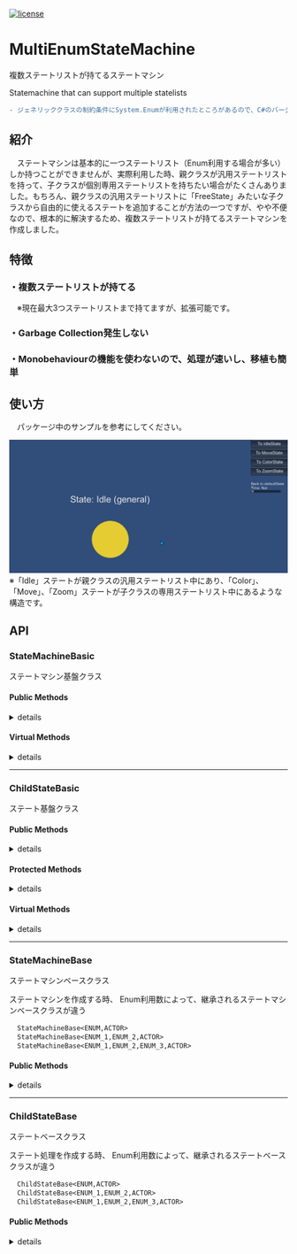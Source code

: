 [![license](https://img.shields.io/badge/license-MIT-brightgreen.svg?style=flat-square)](https://github.com/YuloongBY/MultiEnumStateMachine/blob/main/LICENSE)

# MultiEnumStateMachine

複数ステートリストが持てるステートマシン
 
Statemachine that can support multiple statelists
 
```diff
- ジェネリッククラスの制約条件にSystem.Enumが利用されたところがあるので、C#のバージョンが7.3以上が必要になります。
``` 
## 紹介
　ステートマシンは基本的に一つステートリスト（Enum利用する場合が多い）しか持つことができませんが、実際利用した時、親クラスが汎用ステートリストを持って、子クラスが個別専用ステートリストを持ちたい場合がたくさんありました。もちろん、親クラスの汎用ステートリストに「FreeState」みたいな子クラスから自由的に使えるステートを追加することが方法の一つですが、やや不便なので、根本的に解決するため、複数ステートリストが持てるステートマシンを作成しました。

## 特徴
### ・複数ステートリストが持てる
　※現在最大3つステートリストまで持てますが、拡張可能です。
### ・Garbage Collection発生しない

### ・Monobehaviourの機能を使わないので、処理が速いし、移植も簡単

## 使い方
　パッケージ中のサンプルを参考にしてください。

  ![Image](https://github.com/YuloongBY/BYImage/blob/main/MultiEnumStateMachine/MultiEnumStateMachineSample.gif)
  ※「Idle」ステートが親クラスの汎用ステートリスト中にあり、「Color」、「Move」、「Zoom」ステートが子クラスの専用ステートリスト中にあるような構造です。

## API
### StateMachineBasic
  ステートマシン基盤クラス
  
#### Public Methods
<details>
  <summary>details</summary>
 
```csharp
/// <summary>
/// 時間を加算
/// ※「Timer」がステート遷移を発生した時、自動的にクリア処理を行う
/// </summary>
/// <param name="_dt">DeltaTime</param>
public void AddTimer( float _dt )
```

```csharp
/// <summary>
/// 時間を取得
/// ※「Timer」がステート遷移を発生した時、自動的にクリア処理を行う
/// </summary>  
public float GetTimer()
```

```csharp
/// <summary>
/// 時間をクリア
/// ※「Timer」がステート遷移を発生した時、自動的にクリア処理を行う
/// </summary>
public void ClearTimer()
```

```csharp
/// <summary>
/// サブ時間を加算
/// ※「SubTimer」がサブステップを変化した時、自動的にクリア処理を行う
/// </summary>
/// <param name="_dt">DeltaTime</param>
public void AddSubTimer( float _dt )
```

```csharp
/// <summary>
/// サブ時間を取得
/// ※「SubTimer」がサブステップを変化した時、自動的にクリア処理を行う
/// </summary>    
public float GetSubTimer()
```

```csharp
/// <summary>
/// サブ時間をクリア
/// ※「SubTimer」がサブステップを変化した時、自動的にクリア処理を行う
/// </summary>        
public void ClearSubTimer()
```

```csharp
/// <summary>
/// サブステップを設定
/// </summary>
public void SetSubStep( int _subStep )
```

```csharp
/// <summary>
/// サブステップを取得
/// </summary>   
public int GetSubStep()
```

```csharp
/// <summary>
/// 更新（外部実行）
/// </summary>
/// <param name="_dt">DeltaTime</param>
public void Update( float _dt )
```

```csharp
/// <summary>
/// すべてのステートをクリア
/// </summary>
public void ClearAllState()
```

```csharp
/// <summary>
/// 現在ステートのインデックスを取得
/// </summary>
public int GetCurrentStateIdx()
```  

```csharp
/// <summary>
/// 現在ステートのクラスを取得
/// </summary>
public ChildStateBasic GetCurrentStateClass()
```  

```csharp
/// <summary>
/// ステートのクラスを取得
/// </summary>
public W GetStateIdxClass<W>( int _stateIdx ) where W : ChildStateBasic
```  

```csharp
/// <summary>
/// ステートのクラスを取得
/// </summary>
public ChildStateBasic GetStateIdxClass( int _stateIdx )
```  

```csharp
/// <summary>
/// デフォルトステートに遷移
/// </summary>
public void ToDefaultState()
```  

```csharp
/// <summary>
/// ポーズ判断
/// </summary>    
public bool IsPause_{ get;set;}
```  

```csharp
/// <summary>
/// アクティブ判断
/// </summary>
public bool IsActive_{ get; private set;}
```

</details>

#### Virtual Methods
<details>
  <summary>details</summary>
 
```csharp
/// <summary>
/// 開始
/// </summary>
virtual protected void OnBegin()
```

```csharp
/// <summary>
/// 更新
/// </summary>
/// <param name="_dt">DeltaTime</param>
virtual protected void OnUpdate( float _dt )
```

```csharp
/// <summary>
/// 終了
/// </summary>
virtual protected void OnEnd()
```

```csharp
/// <summary>
/// ステート遷移した時呼ばれる
/// </summary>
/// <param name="_prevStateIdx">前ステートのインデックス</param>
virtual protected void OnChangeState( int _prevStateIdx )
```
</details> 

---

### ChildStateBasic
  ステート基盤クラス

#### Public Methods
<details>
  <summary>details</summary>
 
```csharp
/// <summary>
/// 親ステートマシン
/// </summary>
public StateMachineBasic ParentMachine_{ protected get; set; } 
```

```csharp
/// <summary>
/// デフォルトステートに遷移
/// </summary>
public void ToDefaultState()
```

```csharp
/// <summary>
/// 現在ステートのインデックスを取得
/// </summary>
public int GetCurrentStateIdx()
```

```csharp
/// <summary>
/// 現在ステートのクラスを取得
/// </summary>
public ChildStateBasic GetCurrentStateClass()
```

```csharp
/// <summary>
/// 親ステートマシンを取得
/// </summary>
public T GetParentMachine<T>() where T : StateMachineBasic
```
</details>
 
#### Protected Methods

<details>
  <summary>details</summary> 
 
```csharp
/// <summary>
/// 時間を加算
/// ※「Timer」がステート遷移を発生した時、自動的にクリア処理を行う
/// </summary>
/// <param name="_dt">DeltaTime</param>    
protected void AddTimer( float _dt )
```

```csharp
/// <summary>
/// 時間を取得
/// ※「Timer」がステート遷移を発生した時、自動的にクリア処理を行う
/// </summary>    
protected float GetTimer()
```

```csharp
/// <summary>
/// 時間をクリア
/// ※「Timer」がステート遷移を発生した時、自動的にクリア処理を行う
/// </summary>
protected void ClearTimer()
```

```csharp
/// <summary>
/// サブ時間を加算
/// ※「SubTimer」がサブステップを変化した時、自動的にクリア処理を行う
/// </summary>
/// <param name="_dt">DeltaTime</param>
protected void AddSubTimer( float _dt )
```

```csharp
/// <summary>
/// サブ時間を取得
/// ※「SubTimer」がサブステップを変化した時、自動的にクリア処理を行う
/// </summary>    
protected float GetSubTimer()
```

```csharp
/// <summary>
/// サブ時間をクリア
/// ※「SubTimer」がサブステップを変化した時、自動的にクリア処理を行う
/// </summary>    
protected void ClearSubTimer()
```

```csharp
/// <summary>
/// サブステップを設定
/// </summary>
protected void SetSubStep( int _subStep )
```

```csharp
/// <summary>
/// サブステップを取得
/// </summary>   
protected int GetSubStep()
```

</details>

#### Virtual Methods

<details>
  <summary>details</summary>

```csharp
/// <summary>
/// 開始
/// </summary>
/// <param name="_prevStateIdx">前ステートのインデックス</param>    
virtual public void OnBegin( int _prevStateIdx )
```

```csharp
/// <summary>
/// 更新
/// </summary>
/// <param name="_dt">DeltaTime</param>
virtual public void OnUpdate( float _dt )
```

```csharp
/// <summary>
/// 終了
/// </summary>
/// <param name="_nextStateIdx">次ステートのインデックス</param>    
virtual public void OnEnd( int _nextStateIdx )
```

```csharp
/// <summary>
/// このステートに遷移できるかどうか判断
/// </summary>    
virtual public bool CanChangeState()
```

</details>

---

### StateMachineBase
  ステートマシンベースクラス
  
  ステートマシンを作成する時、 Enum利用数によって、継承されるステートマシンベースクラスが違う
```
  StateMachineBase<ENUM,ACTOR>
  StateMachineBase<ENUM_1,ENUM_2,ACTOR>  
  StateMachineBase<ENUM_1,ENUM_2,ENUM_3,ACTOR>
```

#### Public Methods
<details>
  <summary>details</summary>

```csharp
/// <summary>
/// ステートを登録
/// </summary>
/// <param name="_state">ステート</param>
/// <param name="_childState">ステートクラス</param>
/// <param name="_isDefaultState">デフォルトステートにとして利用</param>
public void RegisterState( ENUM _state , ChildStateBasic _childState , bool _isDefaultState = false )
``` 
 
```csharp
/// <summary>
/// ステートを削除
/// </summary>
public void RemoveState( ENUM _state )
```

```csharp
/// <summary>
/// ステートクラスを取得
/// </summary>
public ChildStateBasic GetStateClass( ENUM _state )
```

```csharp
/// <summary>
/// ステートクラスを取得
/// </summary>
public CHILD_CLASS GetStateClass<CHILD_CLASS>( ENUM _state ) where CHILD_CLASS : ChildStateBasic
```

```csharp
/// <summary>
/// 初期ステートを設定
/// </summary>
public void BeginState( ENUM _state )
```

```csharp
/// <summary>
/// ステートを設定
/// </summary>
public bool SetState( ENUM _state )
```

```csharp
/// <summary>
/// 指定したステートは現在のステートと同じかどうか判断
/// </summary>
public bool IsEqualsCurrentState( ENUM _state )
```

```csharp
/// <summary>
/// ステート遷移可能かどうか判断
/// </summary>
public bool CanChangeState( ENUM _state )
```

```csharp
/// <summary>
/// ステートとインデックスの一致性を判断
/// </summary>
public bool IsStateEqualsIdx( ENUM _state , int _idx )
```

```csharp
/// <summary>
/// ステートインデックスを取得
/// </summary>
public int GetStateIdx( ENUM _state )
```

```csharp
/// <summary>
/// ステートを取得
/// </summary>
public bool GetState( out ENUM _state , int _idx )
```

 </details>

---

### ChildStateBase
  ステートベースクラス
  
  ステート処理を作成する時、 Enum利用数によって、継承されるステートベースクラスが違う
```
  ChildStateBase<ENUM,ACTOR>
  ChildStateBase<ENUM_1,ENUM_2,ACTOR>  
  ChildStateBase<ENUM_1,ENUM_2,ENUM_3,ACTOR>
```
#### Public Methods
<details>
  <summary>details</summary>

```csharp
/// <summary>
/// 指定ステートは現在のステートと同じかどうか判断
/// </summary>
public bool IsEqualsCurrentState( ENUM _state )
``` 
 
```csharp
/// <summary>
/// ステートとインデックスの一致性を判断
/// </summary>
public bool IsStateEqualsIdx( ENUM _state , int _idx )
``` 
 
```csharp
/// <summary>
/// ステート遷移可能かどうか判断
/// </summary>
public bool CanChangeState( ENUM _state )
``` 
 
```csharp
/// <summary>
/// ステートを設定
/// </summary>
public bool SetState( ENUM _state )
```
 
```csharp
/// <summary>
/// ステートを設定
/// </summary>
public bool SetState( ENUM _state )
``` 
 
```csharp
/// <summary>
/// ステートクラスを取得
/// </summary>
public ChildStateBasic GetStateClass( ENUM _state )
``` 
 
```csharp
/// <summary>
/// ステートクラスをを取得
/// </summary>
public CHILD_CLASS GetStateClass<CHILD_CLASS>( ENUM _state ) where CHILD_CLASS : ChildStateBasic
```

```csharp
/// <summary>
/// ステートを取得
/// </summary>
public bool GetState( out ENUM _state , int _idx )
``` 
 
</details>



